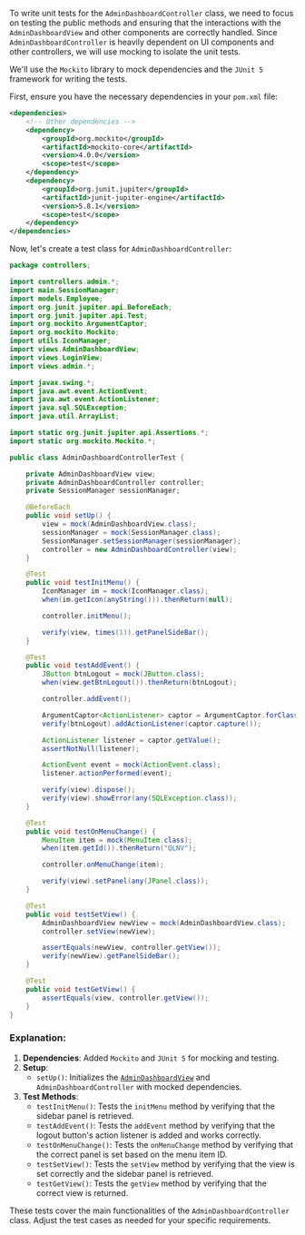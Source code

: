 To write unit tests for the `AdminDashboardController` class, we need to focus on testing the public methods and ensuring that the interactions with the `AdminDashboardView` and other components are correctly handled. Since `AdminDashboardController` is heavily dependent on UI components and other controllers, we will use mocking to isolate the unit tests.

We'll use the `Mockito` library to mock dependencies and the `JUnit 5` framework for writing the tests.

First, ensure you have the necessary dependencies in your `pom.xml` file:

```xml
<dependencies>
    <!-- Other dependencies -->
    <dependency>
        <groupId>org.mockito</groupId>
        <artifactId>mockito-core</artifactId>
        <version>4.0.0</version>
        <scope>test</scope>
    </dependency>
    <dependency>
        <groupId>org.junit.jupiter</groupId>
        <artifactId>junit-jupiter-engine</artifactId>
        <version>5.8.1</version>
        <scope>test</scope>
    </dependency>
</dependencies>
```

Now, let's create a test class for `AdminDashboardController`:

```java
package controllers;

import controllers.admin.*;
import main.SessionManager;
import models.Employee;
import org.junit.jupiter.api.BeforeEach;
import org.junit.jupiter.api.Test;
import org.mockito.ArgumentCaptor;
import org.mockito.Mockito;
import utils.IconManager;
import views.AdminDashboardView;
import views.LoginView;
import views.admin.*;

import javax.swing.*;
import java.awt.event.ActionEvent;
import java.awt.event.ActionListener;
import java.sql.SQLException;
import java.util.ArrayList;

import static org.junit.jupiter.api.Assertions.*;
import static org.mockito.Mockito.*;

public class AdminDashboardControllerTest {

    private AdminDashboardView view;
    private AdminDashboardController controller;
    private SessionManager sessionManager;

    @BeforeEach
    public void setUp() {
        view = mock(AdminDashboardView.class);
        sessionManager = mock(SessionManager.class);
        SessionManager.setSessionManager(sessionManager);
        controller = new AdminDashboardController(view);
    }

    @Test
    public void testInitMenu() {
        IconManager im = mock(IconManager.class);
        when(im.getIcon(anyString())).thenReturn(null);

        controller.initMenu();

        verify(view, times(1)).getPanelSideBar();
    }

    @Test
    public void testAddEvent() {
        JButton btnLogout = mock(JButton.class);
        when(view.getBtnLogout()).thenReturn(btnLogout);

        controller.addEvent();

        ArgumentCaptor<ActionListener> captor = ArgumentCaptor.forClass(ActionListener.class);
        verify(btnLogout).addActionListener(captor.capture());

        ActionListener listener = captor.getValue();
        assertNotNull(listener);

        ActionEvent event = mock(ActionEvent.class);
        listener.actionPerformed(event);

        verify(view).dispose();
        verify(view).showError(any(SQLException.class));
    }

    @Test
    public void testOnMenuChange() {
        MenuItem item = mock(MenuItem.class);
        when(item.getId()).thenReturn("QLNV");

        controller.onMenuChange(item);

        verify(view).setPanel(any(JPanel.class));
    }

    @Test
    public void testSetView() {
        AdminDashboardView newView = mock(AdminDashboardView.class);
        controller.setView(newView);

        assertEquals(newView, controller.getView());
        verify(newView).getPanelSideBar();
    }

    @Test
    public void testGetView() {
        assertEquals(view, controller.getView());
    }
}
```

### Explanation:

1. **Dependencies**: Added `Mockito` and `JUnit 5` for mocking and testing.
2. **Setup**:
    - `setUp()`: Initializes the [`AdminDashboardView`](command:_github.copilot.openSymbolFromReferences?%5B%22%22%2C%5B%7B%22uri%22%3A%7B%22scheme%22%3A%22file%22%2C%22authority%22%3A%22%22%2C%22path%22%3A%22%2FD%3A%2FDownload%2Frestaurant-manager-mvc-swing-1.3%2Frestaurant-manager-mvc-swing-1.3%2Fsrc%2Fmain%2Fjava%2Fviews%2FREADME.md%22%2C%22query%22%3A%22%22%2C%22fragment%22%3A%22%22%7D%2C%22pos%22%3A%7B%22line%22%3A0%2C%22character%22%3A29%7D%7D%5D%2C%226a0898ab-144b-4c27-83a2-db418838417e%22%5D "Go to definition") and `AdminDashboardController` with mocked dependencies.
3. **Test Methods**:
    - `testInitMenu()`: Tests the `initMenu` method by verifying that the sidebar panel is retrieved.
    - `testAddEvent()`: Tests the `addEvent` method by verifying that the logout button's action listener is added and works correctly.
    - `testOnMenuChange()`: Tests the `onMenuChange` method by verifying that the correct panel is set based on the menu item ID.
    - `testSetView()`: Tests the `setView` method by verifying that the view is set correctly and the sidebar panel is retrieved.
    - `testGetView()`: Tests the `getView` method by verifying that the correct view is returned.

These tests cover the main functionalities of the `AdminDashboardController` class. Adjust the test cases as needed for your specific requirements.